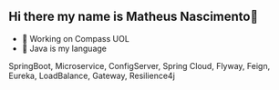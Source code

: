 ## Hi there my name is Matheus Nascimento👋

- 🔭 Working on Compass UOL
- 🌱 Java is my language

SpringBoot, Microservice, ConfigServer, Spring Cloud, Flyway, Feign, Eureka, LoadBalance, Gateway, Resilience4j
